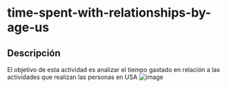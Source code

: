 # time-spent-with-relationships-by-age-us
## Descripción
El objetivo de esta actividad es analizar el tiempo gastado en relación a las actividades que realizan las personas en USA
![image](https://github.com/cChaucha/time-spent-with-relationships-by-age-us/assets/152225682/1f6d1349-c7a7-48cc-965f-e9fe69c8699d)
